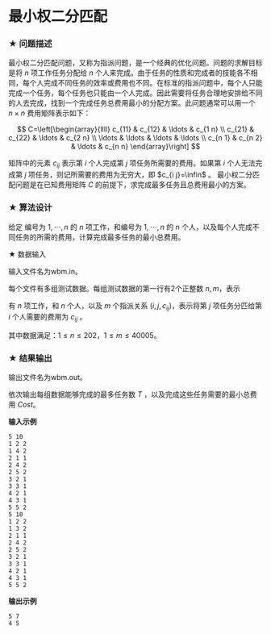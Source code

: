 # 最小权二分匹配

### ★ 问题描述

最小权二分匹配问题，又称为指派问题，是一个经典的优化问题。问题的求解目标是将 $n$ 项工作任务分配给 $n$ 个人来完成。由于任务的性质和完成者的技能各不相同，每个人完成不同任务的效率或费用也不同。在标准的指派问题中，每个人只能完成一个任务，每个任务也只能由一个人完成。因此需要将任务合理地安排给不同的人去完成，找到一个完成任务总费用最小的分配方案。此问题通常可以用一个 $n \times n$ 费用矩阵表示如下：

$$
C=\left[\begin{array}{llll}
c_{11} & c_{12} & \ldots & c_{1 n} \\
c_{21} & c_{22} & \ldots & c_{2 n} \\
\ldots & \ldots & \ldots & \ldots \\
c_{n 1} & c_{n 2} & \ldots & c_{n n}
\end{array}\right]
$$

矩阵中的元素 $c_{i j}$ 表示第 $i$ 个人完成第 $j$ 项任务所需要的费用。如果第 $i$ 个人无法完成第 $j$ 项任务，则记所需要的费用为无穷大，即 $c_{i j}=\infin$ 。
最小权二分匹配问题是在已知费用矩阵 $C$ 的前提下，求完成最多任务且总费用最小的方案。

### ★ 算法设计

给定 编号为 $1,\cdots,n$ 的 $n$ 项工作，和编号为 $1,\cdots,n$ 的 $n$ 个人，以及每个人完成不同任务的所需的费用，计算完成最多任务的最小总费用。

 ★ 数据输入

输入文件名为wbm.in。

每个文件有多组测试数据。每组测试数据的第一行有2个正整数 $n,m$，表示

有 $n$ 项工作，和 $n$ 个人，以及 $m$ 个指派关系 $(i,j,c_{ij})$，表示将第 $j$ 项任务分匹给第 $i$ 个人需要的费用为 $c_{ij}$ 。

其中数据满足：$1\leq n\leq 202$，$1\leq m\leq 40005$。

### ★ 结果输出

输出文件名为wbm.out。

依次输出每组数据能够完成的最多任务数 $T$ ，以及完成这些任务需要的最小总费用 $Cost$。

**输入示例**  

```
5 10
1 2 2
1 4 2
2 1 1
2 4 2
2 5 2
3 2 1
3 3 1
4 2 1
4 3 1
5 5 2
5 10
1 2 2
1 3 2
2 1 1
2 4 2
2 5 2
3 2 1
3 3 1
4 2 1
4 3 1
5 5 2
```

**输出示例**  

```
5 7
4 5
```
